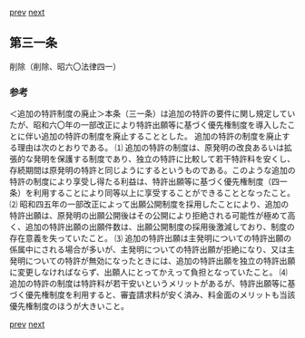 [prev](/specific\markdowns\特許法\035_Mp-Ch_2-At_30.md)
[next](/specific\markdowns\特許法\037_Mp-Ch_2-At_32.md)
## 第三一条
削除（削除、昭六〇法律四一）

### 参考
＜追加の特許制度の廃止＞本条（三一条）は追加の特許の要件に関し規定していたが、昭和六〇年の一部改正により特許出願等に基づく優先権制度を導入したことに伴い追加の特許の制度を廃止することとした。
追加の特許の制度を廃止する理由は次のとおりである。
⑴ 追加の特許の制度は、原発明の改良あるいは拡張的な発明を保護する制度であり、独立の特許に比較して若干特許料を安くし、存続期間は原発明の特許と同じようにするというものである。このような追加の特許の制度により享受し得たる利益は、特許出願等に基づく優先権制度（四一条）を利用することにより同等以上に享受することができることとなったこと。
⑵ 昭和四五年の一部改正によって出願公開制度を採用したことにより、追加の特許出願は、原発明の出願公開後はその公開により拒絶される可能性が極めて高く、追加の特許出願の出願件数は、出願公開制度の採用後激減しており、制度の存在意義を失っていたこと。
⑶ 追加の特許出願は主発明についての特許出願の係属中にされる場合が多いが、主発明についての特許出願が拒絶になり、又は主発明についての特許が無効になったときには、追加の特許出願を独立の特許出願に変更しなければならず、出願人にとってかえって負担となっていたこと。
⑷ 追加の特許の制度は特許料が若干安いというメリットがあるが、特許出願等に基づく優先権制度を利用すると、審査請求料が安く済み、料金面のメリットも当該優先権制度のほうが大きいこと。

[prev](/specific\markdowns\特許法\035_Mp-Ch_2-At_30.md)
[next](/specific\markdowns\特許法\037_Mp-Ch_2-At_32.md)